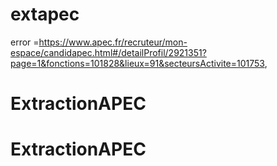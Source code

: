 # extapec
error =https://www.apec.fr/recruteur/mon-espace/candidapec.html#/detailProfil/2921351?page=1&fonctions=101828&lieux=91&secteursActivite=101753,
# ExtractionAPEC
# ExtractionAPEC
